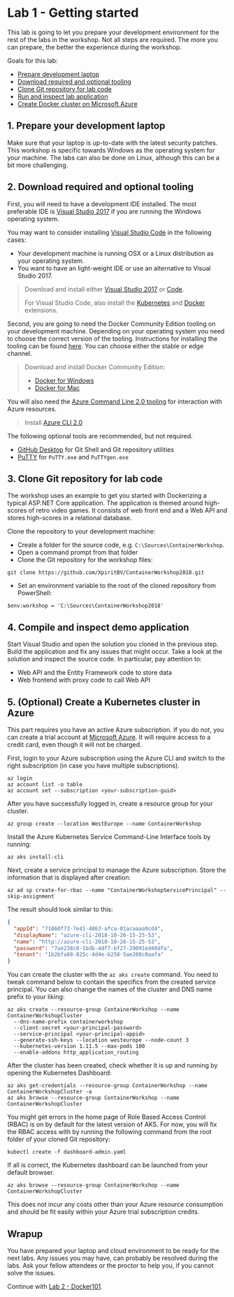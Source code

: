 # Lab 1 - Getting started

This lab is going to let you prepare your development environment for the rest of the labs in the workshop. Not all steps are required. The more you can prepare, the better the experience during the workshop.

Goals for this lab: 
- [Prepare development laptop](#1)
- [Download required and optional tooling](#2)
- [Clone Git repository for lab code](#3)
- [Run and inspect lab application](#4)
- [Create Docker cluster on Microsoft Azure](#5)
 
## <a name="1"></a>1. Prepare your development laptop
Make sure that your laptop is up-to-date with the latest security patches. This workshop is specific towards Windows as the operating system for your machine. The labs can also be done on Linux, although this can be a bit more challenging.

## <a name="2"></a>2. Download required and optional tooling
First, you will need to have a development IDE installed. The most preferable IDE is [Visual Studio 2017](https://www.visualstudio.com/vs/) if you are running the Windows operating system.

You may want to consider installing [Visual Studio Code](https://code.visualstudio.com/) in the following cases:
- Your development machine is running OSX or a Linux distribution as your operating system.
- You want to have an light-weight IDE or use an alternative to Visual Studio 2017.

> Download and install either [Visual Studio 2017](https://www.visualstudio.com/downloads/) or [Code](https://www.visualstudio.com/downloads/).
>
> For Visual Studio Code, also install the [Kubernetes](https://marketplace.visualstudio.com/items?itemName=ms-kubernetes-tools.vscode-kubernetes-tools) and [Docker](https://marketplace.visualstudio.com/items?itemName=PeterJausovec.vscode-docker) extensions.

Second, you are going to need the Docker Community Edition tooling on your development machine. Depending on your operating system you need to choose the correct version of the tooling. Instructions for installing the tooling can be found [here](https://docs.docker.com/install/). You can choose either the stable or edge channel.

> Download and install Docker Community Edition:
> - [Docker for Windows](https://docs.docker.com/docker-for-windows/install/)
> - [Docker for Mac](https://docs.docker.com/docker-for-mac/install/)

You will also need the [Azure Command Line 2.0 tooling](https://docs.microsoft.com/en-us/cli/azure/install-azure-cli?view=azure-cli-latest) for interaction with Azure resources. 
> Install [Azure CLI 2.0](https://docs.microsoft.com/en-us/cli/azure/install-azure-cli-windows?view=azure-cli-latest)

The following optional tools are recommended, but not required.

- [GitHub Desktop](https://desktop.github.com/) for Git Shell and Git repository utilities
- [PuTTY](http://www.putty.org/) for `PuTTY.exe` and `PuTTYgen.exe`

## <a name="3"></a>3. Clone Git repository for lab code
The workshop uses an example to get you started with Dockerizing a typical ASP.NET Core application. 
The application is themed around high-scores of retro video games. It consists of web front end and a Web API and stores high-scores in a relational database.

Clone the repository to your development machine:
- Create a folder for the source code, e.g. `C:\Sources\ContainerWorkshop`.
- Open a command prompt from that folder
- Clone the Git repository for the workshop files:

```
git clone https://github.com/XpiritBV/ContainerWorkshop2018.git
```
- Set an environment variable to the root of the cloned repository from PowerShell:
```
$env:workshop = 'C:\Sources\ContainerWorkshop2018'
```

## <a name="4"></a>4. Compile and inspect demo application
Start Visual Studio and open the solution you cloned in the previous step. 
Build the application and fix any issues that might occur. 
Take a look at the solution and inspect the source code. In particular, pay attention to:
- Web API and the Entity Framework code to store data
- Web frontend with proxy code to call Web API

## <a name="5"></a>5. (Optional) Create a Kubernetes cluster in Azure

This part requires you have an active Azure subscription. If you do not, you can create a trial account at [Microsoft Azure](https://azure.microsoft.com/en-us/free/). It will require access to a credit card, even though it will not be charged.

First, login to your Azure subscription using the Azure CLI and switch to the right subscription (in case you have multiple subscriptions). 

```
az login
az account list -o table
az account set --subscription <your-subscription-guid>
```

After you have successfully logged in, create a resource group for your cluster.

```
az group create --location WestEurope --name ContainerWorkshop
```

Install the Azure Kubernetes Service Command-Line Interface tools by running:
```
az aks install-cli
```
Next, create a service principal to manage the Azure subscription. Store the information that is displayed after creation:

```
az ad sp create-for-rbac --name "ContainerWorkshopServicePrincipal" --skip-assignment
```
The result should look similar to this:

``` json
{
  "appId": "71860f73-7e41-4863-afca-01acaaaa9cd4",
  "displayName": "azure-cli-2018-10-26-15-25-53",
  "name": "http://azure-cli-2018-10-26-15-25-53",
  "password": "7ae238c0-1bdb-4df7-bf27-29091ed48dfa",
  "tenant": "1b2bfa88-825c-4d4e-b258-5ae208c0aafa"
}
```

You can create the cluster with the `az aks create` command. You need to tweak command below to contain the specifics from the created service principal. You can also change the names of the cluster and DNS name prefix to your liking:
```
az aks create --resource-group ContainerWorkshop --name ContainerWorkshopCluster 
  --dns-name-prefix containerworkshop 
  --client-secret <your-principal-password> 
  --service-principal <your-principal-appid> 
  --generate-ssh-keys --location westeurope --node-count 3 
  --kubernetes-version 1.11.5 --max-pods 100 
  --enable-addons http_application_routing
```

After the cluster has been created, check whether it is up and running by opening the Kubernetes Dashboard:
```
az aks get-credentials --resource-group ContainerWorkshop --name ContainerWorkshopCluster -a
az aks browse --resource-group ContainerWorkshop --name ContainerWorkshopCluster
```

You might get errors in the home page of Role Based Access Control (RBAC) is on by default for the latest version of AKS.
For now, you will fix the RBAC access with by running the following command from the root folder of your cloned Git repository:
```
kubectl create -f dashboard-admin.yaml
```

If all is correct, the Kubernetes dashboard can be launched from your default browser.

```
az aks browse --resource-group ContainerWorkshop --name ContainerWorkshopCluster
```

This does not incur any costs other than your Azure resource consumption and should be fit easily within your Azure trial subscription credits.

## Wrapup
You have prepared your laptop and cloud environment to be ready for the next labs. Any issues you may have, can probably be resolved during the labs. Ask your fellow attendees or the proctor to help you, if you cannot solve the issues.

Continue with [Lab 2 - Docker101](Lab2-Docker101.md).
